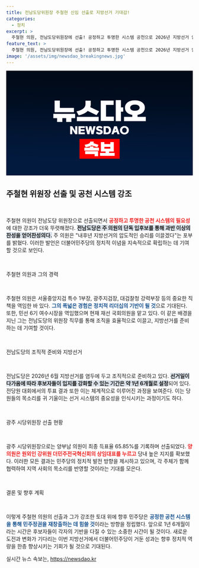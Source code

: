 ```yaml
---
title: 전남도당위원장 주철현 신임 선출로 지방선거 기대감!
categories:
  - 정치
excerpt: >
  주철현 의원, 전남도당위원장에 선출! 공정하고 투명한 시스템 공천으로 2026년 지방선거 압도적 승리 다짐. 민주정권 재창출의 선봉에 서겠다는 그의 포부, 어떻게 실현될까? 클릭이 궁금증을 자극한다!
feature_text: >
  주철현 의원, 전남도당위원장에 선출! 공정하고 투명한 시스템 공천으로 2026년 지방선거 압도적 승리 다짐. 민주정권 재창출의 선봉에 서겠다는 그의 포부, 어떻게 실현될까? 클릭이 궁금증을 자극한다!
image: '/assets/img/newsdao_breakingnews.jpg'
---
```


<p><img src="/assets/img/newsdao_breakingnews.jpg" alt="pcversion 속보" /></p>

<h2 data-ke-size="size26">주철현 위원장 선출 및 공천 시스템 강조</h2>

<p data-ke-size="size16">&nbsp;</p>

<p>주철현 의원이 전남도당 위원장으로 선출되면서 <b><span style="color: #ee2323;">공정하고 투명한 공천 시스템의 필요성</span></b>에 대한 강조가 더욱 뚜렷해졌다. <b><span style="background-color: #21538527;">전남도당은 주 의원의 단독 입후보를 통해 과반 이상의 찬성을 얻어찬성의다.</span></b> 주 의원은 "내후년 지방선거의 압도적인 승리를 이끌겠다"는 포부를 밝혔다. 이러한 발언은 더불어민주당의 정치적 이념을 지속적으로 확립하는 데 기여할 것으로 보인다. </p>

<p data-ke-size="size16">&nbsp;</p>

<p>주철현 의원과 그의 경력</p>

<p data-ke-size="size16">&nbsp;</p>

<p>주철현 의원은 서울중앙지검 특수 1부장, 광주지검장, 대검찰청 강력부장 등의 중요한 직책을 역임한 바 있다. <b><span style="color: #1a5490;">그의 폭넓은 경험은 정치적 리더십의 기반이 될 것</span></b>으로 기대된다. 또한, 민선 6기 여수시장을 역임했으며 현재 재선 국회의원을 맡고 있다. 이 같은 배경을 지닌 그는 전남도당의 위원장 직무를 통해 조직을 효율적으로 이끌고, 지방선거를 준비하는 데 기여할 것이다. </p>

<p data-ke-size="size16">&nbsp;</p>

<p>전남도당의 조직적 준비와 지방선거</p>

<p data-ke-size="size16">&nbsp;</p>

<p>전남도당은 2026년 6월 지방선거를 염두에 두고 조직적으로 준비하고 있다. <b><span style="background-color: #21538527;">선거일이 다가옴에 따라 후보자들이 입지를 강화할 수 있는 기간은 약 1년 6개월로 설정</span></b>되어 있다. 전당원 대회에서의 투표 결과 또한 이는 체계적으로 이루어진 과정을 보여준다. 이는 당원들의 목소리를 귀 기울이는 선거 시스템의 중요성을 인식시키는 과정이기도 하다.</p>

<p data-ke-size="size16">&nbsp;</p>

<p>광주 시당위원장 선출 현황</p>

<p data-ke-size="size16">&nbsp;</p>

<p>광주 시당위원장으로는 양부남 의원이 최종 득표율 65.85%를 기록하며 선출되었다. <b><span style="color: #ee2323;">양 의원은 원외인 강위원 더민주전국혁신회의 상임대표를 누르고</span></b> 당내 높은 지지를 확보했다. 이러한 모든 결과는 민주당의 정치적 발전 방향을 제시하고 있으며, 각 주체가 함께 협력하여 지역 사회의 목소리를 반영할 것이라는 기대를 모은다. </p>

<p data-ke-size="size16">&nbsp;</p>

<p>결론 및 향후 계획</p>

<p data-ke-size="size16">&nbsp;</p>

<p>이렇게 주철현 의원의 선출과 그가 강조한 토대 위에 향후 민주당은 <b><span style="color: #1a5490;">공정한 공천 시스템을 통해 민주정권을 재창출하는 데 힘쓸 것</span></b>이라는 방향을 정립했다. 앞으로 1년 6개월이라는 시간은 후보자들이 각자의 기반을 다질 수 있는 소중한 시간이 될 것이다. 새로운 도전과 변화가 기다리는 이번 지방선거에서 더불어민주당이 거둔 성과는 향후 정치적 역량을 한층 향상시키는 기회가 될 것으로 기대된다.</p>
실시간 뉴스 속보는, <a href="https://newsdao.kr" rel="dofollow">https://newsdao.kr</a>


